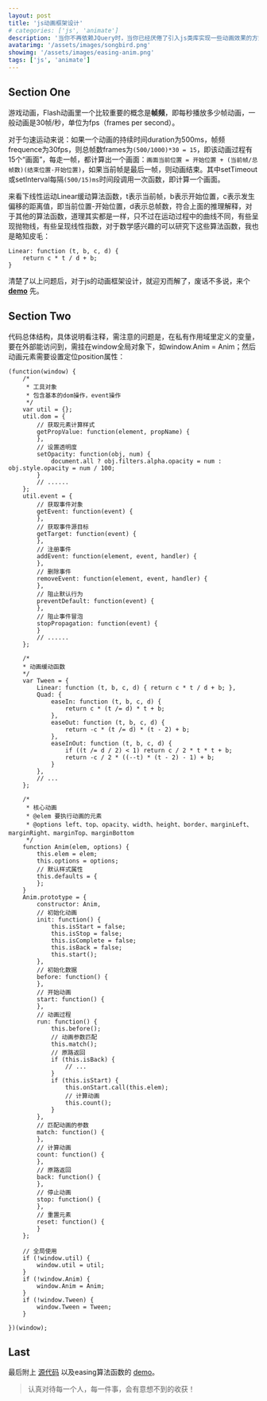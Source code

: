 ```yaml
---
layout: post
title: 'js动画框架设计'
# categories: ['js', 'animate']
description: '当你不再依赖JQuery时，当你已经厌倦了引入js类库实现一些动画效果的方式，当你想实现一个简单而实用的动画框架......下面介绍下愚人设计的动画框架：支持<strong>动画缓动算法函数</strong>，如Linear、Cubic、Back、Bounce，支持改变<strong>高度，宽度，透明度，边框，外边距</strong>的基本动画，支持动画的回调函数，如<strong>开始、暂停、完成</strong>的callback等。'
avatarimg: '/assets/images/songbird.png'
showimg: '/assets/images/easing-anim.png'
tags: ['js', 'animate']
---
```


## Section One

游戏动画，Flash动画里一个比较重要的概念是**帧频**，即每秒播放多少帧动画，一般动画是30帧/秒，单位为fps（frames per second）。

对于匀速运动来说：如果一个动画的持续时间duration为500ms，帧频frequence为30fps，则总帧数frames为`(500/1000)*30 = 15`，即该动画过程有15个“画面”，每走一帧，都计算出一个画面：`画面当前位置 = 开始位置 + (当前帧/总帧数)(结束位置-开始位置)`，如果当前帧是最后一帧，则动画结束。其中setTimeout或setInterval每隔`(500/15)ms`时间段调用一次函数，即计算一个画面。

来看下线性运动Linear缓动算法函数，t表示当前帧，b表示开始位置，c表示发生偏移的距离值，即当前位置-开始位置，d表示总帧数，符合上面的推理解释，对于其他的算法函数，道理其实都是一样，只不过在运动过程中的曲线不同，有些呈现抛物线，有些呈现线性指数，对于数学感兴趣的可以研究下这些算法函数，我也是略知皮毛：

	Linear: function (t, b, c, d) {
		return c * t / d + b;
	}

清楚了以上问题后，对于js的动画框架设计，就迎刃而解了，废话不多说，来个 **[demo](http://hcy2367.github.io/jsAnim)** 先。

## Section Two

代码总体结构，具体说明看注释，需注意的问题是，在私有作用域里定义的变量，要在外部能访问到，需挂在window全局对象下，如window.Anim = Anim；然后动画元素需要设置定位position属性：

	(function(window) {
		/*
		 * 工具对象
		 * 包含基本的dom操作，event操作
		 */
		var util = {};
		util.dom = {
			// 获取元素计算样式
			getPropValue: function(element, propName) {
			},
			// 设置透明度
			setOpacity: function(obj, num) {
				document.all ? obj.filters.alpha.opacity = num : obj.style.opacity = num / 100;
		    }
		    // ......
		};
		util.event = {
			// 获取事件对象
			getEvent: function(event) {
			},
			// 获取事件源目标
			getTarget: function(event) {
			},
			// 注册事件
			addEvent: function(element, event, handler) {
			},
			// 删除事件
			removeEvent: function(element, event, handler) {
			},
			// 阻止默认行为
			preventDefault: function(event) {
			},
			// 阻止事件冒泡
			stopPropagation: function(event) {
			}
			// ......
		};

		/*
		* 动画缓动函数
		*/
		var Tween = {
		    Linear: function (t, b, c, d) { return c * t / d + b; },
		    Quad: {
		        easeIn: function (t, b, c, d) {
		            return c * (t /= d) * t + b;
		        },
		        easeOut: function (t, b, c, d) {
		            return -c * (t /= d) * (t - 2) + b;
		        },
		        easeInOut: function (t, b, c, d) {
		            if ((t /= d / 2) < 1) return c / 2 * t * t + b;
		            return -c / 2 * ((--t) * (t - 2) - 1) + b;
		        }
		    },
		    // ...
		};

		/*
		 * 核心动画
		 * @elem 要执行动画的元素
		 * @options left、top、opacity、width、height、border、marginLeft、marginRight、marginTop、marginBottom
		 */
		function Anim(elem, options) {
			this.elem = elem;
			this.options = options;
			// 默认样式属性
			this.defaults = {
			};
		}
		Anim.prototype = {
			constructor: Anim,
			// 初始化动画
			init: function() {
				this.isStart = false;
				this.isStop = false;
				this.isComplete = false;
				this.isBack = false;
				this.start();
			},
			// 初始化数据
			before: function() {
			},
			// 开始动画
			start: function() {
			},
			// 动画过程
			run: function() {
				this.before();
				// 动画参数匹配
				this.match();
				// 原路返回
				if (this.isBack) {
					// ...
				}
				if (this.isStart) {
					this.onStart.call(this.elem);
					// 计算动画
					this.count();
				}
			},
			// 匹配动画的参数
			match: function() {
			},
			// 计算动画
			count: function() {
			},
			// 原路返回
			back: function() {
			},
			// 停止动画
			stop: function() {
			},
			// 重置元素
			reset: function() {
			}
		};

		// 全局使用
		if (!window.util) {
			window.util = util;
		}
		if (!window.Anim) {
			window.Anim = Anim;
		}
		if (!window.Tween) {
			window.Tween = Tween;
		}

	})(window);

## Last

最后附上 [源代码](https://github.com/hcy2367/jsAnim) 以及easing算法函数的 [demo](http://www.robertpenner.com/easing/easing_demo.html)。


> 认真对待每一个人，每一件事，会有意想不到的收获！
